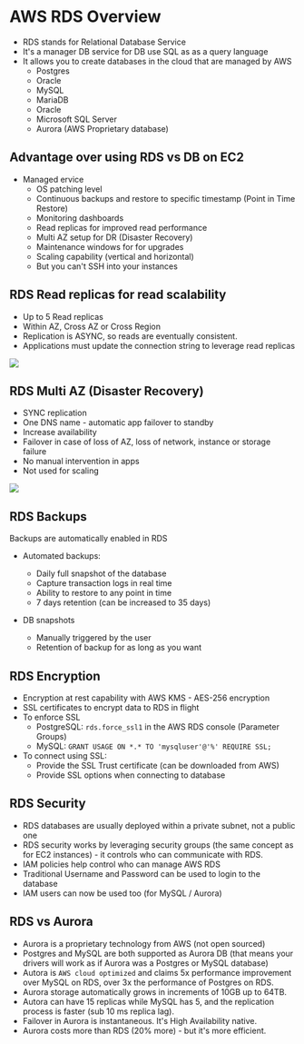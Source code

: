 # AWS RDS Overview

- RDS stands for Relational Database Service
- It's a manager DB service for DB use SQL as as a query language
- It allows you to create databases in the cloud that are managed by AWS
    - Postgres
    - Oracle
    - MySQL
    - MariaDB
    - Oracle
    - Microsoft SQL Server
    - Aurora (AWS Proprietary database)

## Advantage over using RDS vs DB on EC2

- Managed ervice
    - OS patching level
    - Continuous backups and restore to specific timestamp (Point in Time Restore)
    - Monitoring dashboards
    - Read replicas for improved read performance
    - Multi AZ setup for DR (Disaster Recovery)
    - Maintenance windows for for upgrades
    - Scaling capability (vertical and horizontal)
    - But you can't SSH into your instances

## RDS Read replicas for read scalability

- Up to 5 Read replicas
- Within AZ, Cross AZ or Cross Region
- Replication is ASYNC, so reads are eventually consistent.
- Applications must update the connection string to leverage read replicas

![](2019-12-30-08-26-23.png)

## RDS Multi AZ (Disaster Recovery)

- SYNC replication
- One DNS name - automatic app failover to standby
- Increase availability
- Failover in case of loss of AZ, loss of network, instance or storage failure
- No manual intervention in apps
- Not used for scaling

![](2019-12-30-08-27-54.png)

## RDS Backups

Backups are automatically enabled in RDS

- Automated backups:
    - Daily full snapshot of the database
    - Capture transaction logs in real time
    - Ability to restore to any point in time
    - 7 days retention (can be increased to 35 days)

- DB snapshots
    - Manually triggered by the user
    - Retention of backup for as long as you want

## RDS Encryption

- Encryption at rest capability with AWS KMS - AES-256 encryption
- SSL certificates to encrypt data to RDS in flight
- To enforce SSL
    - PostgreSQL: `rds.force_ssl1` in the AWS RDS console (Parameter Groups)
    - MySQL: `GRANT USAGE ON *.* TO 'mysqluser'@'%' REQUIRE SSL;`
- To connect using SSL:
    - Provide the SSL Trust certificate (can be downloaded from AWS)
    - Provide SSL options when connecting to database

## RDS Security

- RDS databases are usually deployed within a private subnet, not a public one
- RDS security works by leveraging security groups (the same concept as for EC2 instances) - it controls who can communicate with RDS.
- IAM policies help control who can manage AWS RDS
- Traditional Username and Password can be used to login to the database
- IAM users can now be used too (for MySQL / Aurora)

## RDS vs Aurora

- Aurora is a proprietary technology from AWS (not open sourced)
- Postgres and MySQL are both supported as Aurora DB (that means your drivers will work as if Aurora was a Postgres or MySQL database)
- Autora is `AWS cloud optimized` and claims 5x performance improvement over MySQL on RDS, over 3x the performance of Postgres on RDS.
- Aurora storage automatically grows in increments of 10GB up to 64TB.
- Autora can have 15 replicas while MySQL has 5, and the replication process is faster (sub 10 ms replica lag).
- Failover in Aurora is instantaneous. It's High Availability native.
- Aurora costs more than RDS (20% more) - but it's more efficient.

